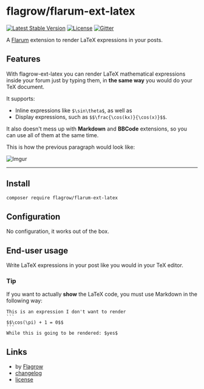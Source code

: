 # flagrow/flarum-ext-latex

[![Latest Stable Version](https://poser.pugx.org/flagrow/flarum-ext-latex/v/stable)][packagist-link] [![License](https://poser.pugx.org/flagrow/flarum-ext-latex/license)][packagist-link] [![Gitter](https://badges.gitter.im/flagrow/flarum-ext-latex.svg)](https://gitter.im/flagrow/flarum-ext-latex)

A [Flarum](http://flarum.org) extension to render LaTeX expressions in your posts.

## Features
With flagrow-ext-latex you can render LaTeX mathematical expressions inside your forum just by typing them, in **the same way** you would do your TeX document.

It supports:
- Inline expressions like `$\sin\theta$`, as well as
- Display expressions, such as `$$\frac{\cos(kx)}{\cos(x)}$$`.

It also doesn't mess up with **Markdown** and **BBCode** extensions, so you can use all of them at the same time.

This is how the previous paragraph would look like:

![Imgur](http://i.imgur.com/BhEIDD0.png "This is how the previous paragraph would look like")

---

## Install

```bash
composer require flagrow/flarum-ext-latex
```

## Configuration

No configuration, it works out of the box.

## End-user usage

Write LaTeX expressions in your post like you would in your TeX editor.

### Tip
If you want to actually **show** the LaTeX code, you must use Markdown in the following way:

    This is an expression I don't want to render
    ```
    $$\cos(\pi) + 1 = 0$$
    ```
    While this is going to be rendered: $yes$

## Links

- by [Flagrow](https://github.com/flagrow)
- [changelog](CHANGELOG.md)
- [license](LICENSE)

[packagist-link]: https://packagist.org/packages/flagrow/flarum-ext-latex
